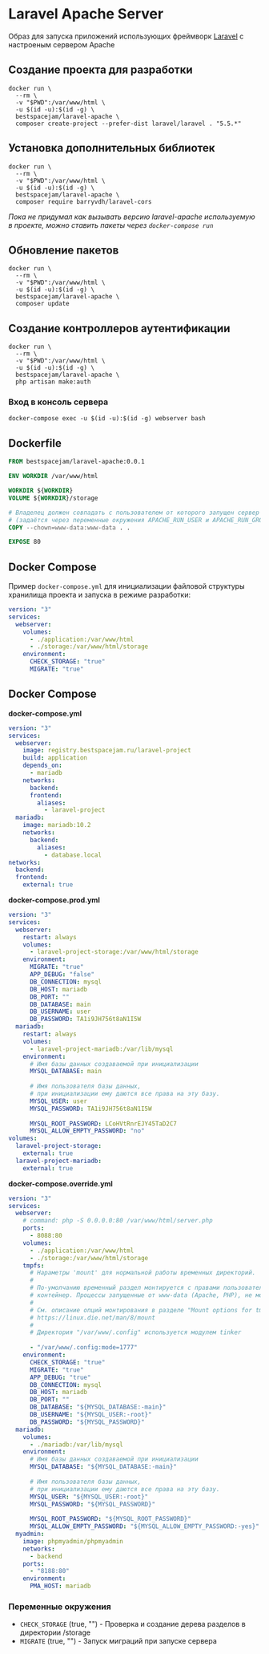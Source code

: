 # Laravel Apache Server

Образ для запуска приложений использующих фреймворк [Laravel](https://laravel.com/) с настроеным сервером Apache


## Создание проекта для разработки

```shell
docker run \
  --rm \
  -v "$PWD":/var/www/html \
  -u $(id -u):$(id -g) \
  bestspacejam/laravel-apache \
  composer create-project --prefer-dist laravel/laravel . "5.5.*"
```


## Установка дополнительных библиотек


```shell
docker run \
  --rm \
  -v "$PWD":/var/www/html \
  -u $(id -u):$(id -g) \
  bestspacejam/laravel-apache \
  composer require barryvdh/laravel-cors
```


*Пока не придумал как вызывать версию laravel-apache используемую в проекте, можно ставить пакеты через `docker-compose run`*


## Обновление пакетов

```shell
docker run \
  --rm \
  -v "$PWD":/var/www/html \
  -u $(id -u):$(id -g) \
  bestspacejam/laravel-apache \
  composer update
```


## Создание контроллеров аутентификации

```shell
docker run \
  --rm \
  -v "$PWD":/var/www/html \
  -u $(id -u):$(id -g) \
  bestspacejam/laravel-apache \
  php artisan make:auth
```


### Вход в консоль сервера

```shell
docker-compose exec -u $(id -u):$(id -g) webserver bash
```



## Dockerfile

```Dockerfile
FROM bestspacejam/laravel-apache:0.0.1

ENV WORKDIR /var/www/html

WORKDIR ${WORKDIR}
VOLUME ${WORKDIR}/storage

# Владелец должен совпадать с пользователем от которого запущен сервер
# (задаётся через переменные окружения APACHE_RUN_USER и APACHE_RUN_GROUP)
COPY --chown=www-data:www-data . .

EXPOSE 80
```


## Docker Compose

Пример `docker-compose.yml` для инициализации файловой структуры хранилища проекта и запуска в режиме разработки:

```yaml
version: "3"
services:
  webserver:
    volumes:
      - ./application:/var/www/html
      - ./storage:/var/www/html/storage
    environment:
      CHECK_STORAGE: "true"
      MIGRATE: "true"

```


## Docker Compose

**docker-compose.yml**

```yaml
version: "3"
services:
  webserver:
    image: registry.bestspacejam.ru/laravel-project
    build: application
    depends_on:
      - mariadb
    networks:
      backend:
      frontend:
        aliases:
          - laravel-project
  mariadb:
    image: mariadb:10.2
    networks:
      backend:
        aliases:
          - database.local
networks:
  backend:
  frontend:
    external: true
```


**docker-compose.prod.yml**

```yaml
version: "3"
services:
  webserver:
    restart: always
    volumes:
      - laravel-project-storage:/var/www/html/storage
    environment:
      MIGRATE: "true"
      APP_DEBUG: "false"
      DB_CONNECTION: mysql
      DB_HOST: mariadb
      DB_PORT: ""
      DB_DATABASE: main
      DB_USERNAME: user
      DB_PASSWORD: TA1i9JH756t8aN1I5W
  mariadb:
    restart: always
    volumes:
      - laravel-project-mariadb:/var/lib/mysql
    environment:
      # Имя базы данных создаваемой при инициализации
      MYSQL_DATABASE: main
      
      # Имя пользователя базы данных,
      # при инициализации ему даются все права на эту базу.
      MYSQL_USER: user
      MYSQL_PASSWORD: TA1i9JH756t8aN1I5W
      
      MYSQL_ROOT_PASSWORD: LCoHVtRnrEJY45TaD2C7
      MYSQL_ALLOW_EMPTY_PASSWORD: "no"
volumes:
  laravel-project-storage:
    external: true
  laravel-project-mariadb:
    external: true
```


**docker-compose.override.yml**

```yaml
version: "3"
services:
  webserver:
    # command: php -S 0.0.0.0:80 /var/www/html/server.php
    ports:
      - 8088:80
    volumes:
      - ./application:/var/www/html
      - ./storage:/var/www/html/storage
    tmpfs:
      # Hараметры 'mount' для нормальной работы временных директорий.
      #
      # По-умолчанию временный раздел монтируется с правами пользователя от имени которого запускается
      # контейнер. Процессы запущенные от www-data (Apache, PHP), не могут писать туда файлы.
      #
      # См. описание опций монтирования в разделе "Mount options for tmpfs":
      # https://linux.die.net/man/8/mount
      #
      # Директория "/var/www/.config" используется модулем tinker
      
      - "/var/www/.config:mode=1777"
    environment:
      CHECK_STORAGE: "true"
      MIGRATE: "true"
      APP_DEBUG: "true"
      DB_CONNECTION: mysql
      DB_HOST: mariadb
      DB_PORT: ""
      DB_DATABASE: "${MYSQL_DATABASE:-main}"
      DB_USERNAME: "${MYSQL_USER:-root}"
      DB_PASSWORD: "${MYSQL_PASSWORD}"
  mariadb:
    volumes:
      - ./mariadb:/var/lib/mysql
    environment:
      # Имя базы данных создаваемой при инициализации
      MYSQL_DATABASE: "${MYSQL_DATABASE:-main}"
      
      # Имя пользователя базы данных,
      # при инициализации ему даются все права на эту базу.
      MYSQL_USER: "${MYSQL_USER:-root}"
      MYSQL_PASSWORD: "${MYSQL_PASSWORD}"
      
      MYSQL_ROOT_PASSWORD: "${MYSQL_ROOT_PASSWORD}"
      MYSQL_ALLOW_EMPTY_PASSWORD: "${MYSQL_ALLOW_EMPTY_PASSWORD:-yes}"
  myadmin:
    image: phpmyadmin/phpmyadmin
    networks:
      - backend
    ports:
      - "8188:80"
    environment:
      PMA_HOST: mariadb
```


### Переменные окружения

- `CHECK_STORAGE` (true, "") - Проверка и создание дерева разделов в директории /storage
- `MIGRATE` (true, "") - Запуск миграций при запуске сервера

